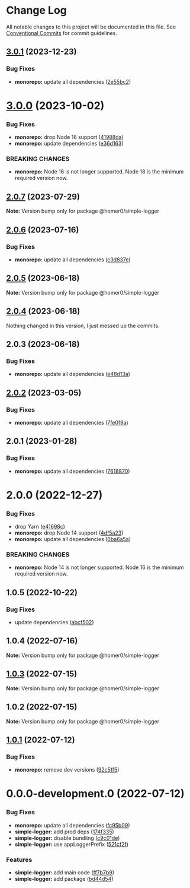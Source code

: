 # Change Log

All notable changes to this project will be documented in this file.
See [Conventional Commits](https://conventionalcommits.org) for commit guidelines.

## [3.0.1](https://github.com/homer0/packages/compare/@homer0/simple-logger@3.0.0...@homer0/simple-logger@3.0.1) (2023-12-23)

### Bug Fixes

- **monorepo:** update all dependencies ([2e55bc2](https://github.com/homer0/packages/commit/2e55bc20351f39fb52b9555f564102833e168dc1))

# [3.0.0](https://github.com/homer0/packages/compare/@homer0/simple-logger@2.0.7...@homer0/simple-logger@3.0.0) (2023-10-02)

### Bug Fixes

- **monorepo:** drop Node 16 support ([41988da](https://github.com/homer0/packages/commit/41988da8e3f15a1c2daecfe0d7c9243eb19f9351))
- **monorepo:** update dependencies ([e36d163](https://github.com/homer0/packages/commit/e36d1630c8fc754d9359665100c8a027b15cfb9e))

### BREAKING CHANGES

- **monorepo:** Node 16 is not longer supported. Node 18 is the minimum required version now.

## [2.0.7](https://github.com/homer0/packages/compare/@homer0/simple-logger@2.0.6...@homer0/simple-logger@2.0.7) (2023-07-29)

**Note:** Version bump only for package @homer0/simple-logger

## [2.0.6](https://github.com/homer0/packages/compare/@homer0/simple-logger@2.0.5...@homer0/simple-logger@2.0.6) (2023-07-16)

### Bug Fixes

- **monorepo:** update all dependencies ([c3d837e](https://github.com/homer0/packages/commit/c3d837e5820d27a27e97322211478d880000c064))

## [2.0.5](https://github.com/homer0/packages/compare/@homer0/simple-logger@2.0.4...@homer0/simple-logger@2.0.5) (2023-06-18)

**Note:** Version bump only for package @homer0/simple-logger

## [2.0.4](https://github.com/homer0/packages/compare/@homer0/simple-logger@2.0.2...@homer0/simple-logger@2.0.4) (2023-06-18)

Nothing changed in this version, I just messed up the commits.

## 2.0.3 (2023-06-18)

### Bug Fixes

- **monorepo:** update all dependencies ([e48d13a](https://github.com/homer0/packages/commit/e48d13a474ce710f73128a49ca6ad4ac2da23ef0))

## [2.0.2](https://github.com/homer0/packages/compare/@homer0/simple-logger@2.0.1...@homer0/simple-logger@2.0.2) (2023-03-05)

### Bug Fixes

- **monorepo:** update all dependencies ([7fe0f9a](https://github.com/homer0/packages/commit/7fe0f9a39ec89e9b3fa9530e9332828916f3a108))

## 2.0.1 (2023-01-28)

### Bug Fixes

- **monorepo:** update all dependencies ([7618870](https://github.com/homer0/packages/commit/7618870e6ec4d6f281a79b15f139124875c760b2))

# 2.0.0 (2022-12-27)

### Bug Fixes

- drop Yarn ([e41698c](https://github.com/homer0/packages/commit/e41698c310996d1ca520bd6a9a2220017e1a3d49))
- **monorepo:** drop Node 14 support ([4df5a23](https://github.com/homer0/packages/commit/4df5a23c1c3e5d1632679f4902c0c73113252bc0))
- **monorepo:** update all dependencies ([0ba6a5a](https://github.com/homer0/packages/commit/0ba6a5a68413ab557cce5a5afbd6314e42d86671))

### BREAKING CHANGES

- **monorepo:** Node 14 is not longer supported. Node 16 is the minimum required version now.

## 1.0.5 (2022-10-22)

### Bug Fixes

- update dependencies ([abcf502](https://github.com/homer0/packages/commit/abcf5027fce4cb7d37d9e4cf9aafc1846c7bceb0))

## 1.0.4 (2022-07-16)

**Note:** Version bump only for package @homer0/simple-logger

## [1.0.3](https://github.com/homer0/packages/compare/@homer0/simple-logger@1.0.2...@homer0/simple-logger@1.0.3) (2022-07-15)

**Note:** Version bump only for package @homer0/simple-logger

## 1.0.2 (2022-07-15)

**Note:** Version bump only for package @homer0/simple-logger

## [1.0.1](https://github.com/homer0/packages/compare/@homer0/simple-logger@0.0.0-development.0...@homer0/simple-logger@1.0.1) (2022-07-12)

### Bug Fixes

- **monorepo:** remove dev versions ([92c5ff5](https://github.com/homer0/packages/commit/92c5ff5cc9c579879f371c08edbc111b7e1d4319))

# 0.0.0-development.0 (2022-07-12)

### Bug Fixes

- **monorepo:** update all dependencies ([fc95b09](https://github.com/homer0/packages/commit/fc95b096bc4c2976ba5cd9c7354890137b66a3bd))
- **simple-logger:** add prod deps ([174f335](https://github.com/homer0/packages/commit/174f335abdbd61f76e03465dbc413edc1e6631b2))
- **simple-logger:** disable bundling ([c9c01de](https://github.com/homer0/packages/commit/c9c01de61d15c17881fd1bb6e7eb6652a721db39))
- **simple-logger:** use appLoggerPrefix ([521cf2f](https://github.com/homer0/packages/commit/521cf2f2f09b70a4b2b5dcb9403eaad664f4f92e))

### Features

- **simple-logger:** add main code ([ff7b7b9](https://github.com/homer0/packages/commit/ff7b7b92b54b2675d466664d77727811f06e3ed6))
- **simple-logger:** add package ([bd44d54](https://github.com/homer0/packages/commit/bd44d54469fcafafaa46ac83a7e4a413278f7006))

